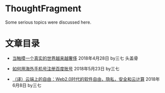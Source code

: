 ThoughtFragment
===============

Some serious topics were discussed here.

文章目录
========

-   [当触摸一个真实的世界越来越奢侈](./当触摸一个真实的世界越来越奢侈.md)
    2018年4月28日 by三七 头盖骨

-   [如何用海外手机号注册百度账号](./如何用海外手机号注册百度账号.md)
    2018年5月23日 by三七

-   [（译）云端上的自由：Web2.0时代的软件自由，隐私，安全和云计算](./（译）云端上的自由：Web2.0时代的软件自由，隐私，安全和云计算.md)
    2018年6月8日 by三七
